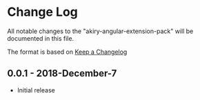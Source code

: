 # Change Log
All notable changes to the "akiry-angular-extension-pack" will be documented in this file.

The format is based on [Keep a Changelog](http://keepachangelog.com/en/1.0.0/)

## 0.0.1 - 2018-December-7
- Initial release
